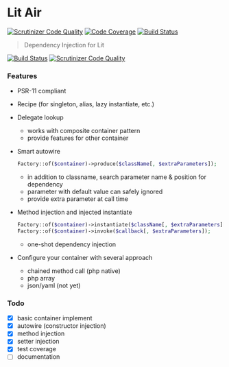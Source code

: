 Lit Air
=======

[![Scrutinizer Code Quality](https://scrutinizer-ci.com/g/LitPHP/lit-air/badges/quality-score.png?b=master)](https://scrutinizer-ci.com/g/LitPHP/lit-air/?branch=master)
[![Code Coverage](https://scrutinizer-ci.com/g/LitPHP/lit-air/badges/coverage.png?b=master)](https://scrutinizer-ci.com/g/LitPHP/lit-air/?branch=master)
[![Build Status](https://scrutinizer-ci.com/g/LitPHP/lit-air/badges/build.png?b=master)](https://scrutinizer-ci.com/g/LitPHP/lit-air/build-status/master)

> Dependency Injection for Lit

[![Build Status](https://travis-ci.org/LitPHP/lit-air.svg?branch=master)](https://travis-ci.org/LitPHP/lit-air)
[![Scrutinizer Code Quality](https://scrutinizer-ci.com/g/LitPHP/lit-air/badges/quality-score.png?b=master)](https://scrutinizer-ci.com/g/LitPHP/lit-air/?branch=master)

### Features

- PSR-11 compliant

- Recipe (for singleton, alias, lazy instantiate, etc.)

- Delegate lookup
  - works with composite container pattern
  - provide features for other container 

- Smart autowire

  ```php
  Factory::of($container)->produce($className[, $extraParameters]);
  ```

  - in addition to classname, search parameter name & position for dependency
  - parameter with default value can safely ignored
  - provide extra parameter at call time

- Method injection and injected instantiate

  ```php
  Factory::of($container)->instantiate($className[, $extraParameters]); //this won't write $className to $container
  Factory::of($container)->invoke($callback[, $extraParameters]);
  ```

  - one-shot dependency injection

- Configure your container with several approach
  - chained method call (php native)
  - php array
  - ​json/yaml (not yet)

### Todo

- [x] basic container implement
- [x] autowire (constructor injection)
- [x] method injection
- [x] setter injection
- [x] test coverage
- [ ] documentation
